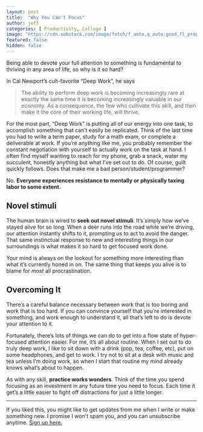 ```yaml
---
layout: post
title:  "Why You Can't Focus"
author: jeff
categories: [ Productivity, College ]
image: "https://cdn.substack.com/image/fetch/f_auto,q_auto:good,fl_progressive:steep/https%3A%2F%2Fbucketeer-e05bbc84-baa3-437e-9518-adb32be77984.s3.amazonaws.com%2Fpublic%2Fimages%2F99bf2f6d-2909-49d1-9c19-cf447320f7c0_1600x1067.jpeg"
featured: false
hidden: false
---
```



Being able to devote your full attention to something is fundamental to thriving in any area of life, so why is it so hard?

In Cal Newport’s cult-favorite “Deep Work”, he says

> The ability to perform deep work is becoming increasingly rare at exactly the same time it is becoming increasingly valuable in our economy. As a consequence, the few who cultivate this skill, and then make it the core of their working life, will thrive.

For the most part, “Deep Work” is putting all of our energy into one task, to accomplish something that can’t easily be replicated. Think of the last time you had to write a term paper, study for a math exam, or complete a deliverable at work. If you’re anything like me, you probably remember the constant negotiation with yourself to actually work on the task at hand. I often find myself wanting to reach for my phone, grab a snack, water my succulent, honestly anything but what I’ve set out to do. Of course, guilt quickly follows. Does that make me a bad person/student/programmer?

No. **Everyone experiences resistance to mentally or physically taxing labor to some extent.**

## Novel stimuli

The human brain is wired to  **seek out novel stimuli**. It’s simply how we’ve stayed alive for so long. When a deer runs into the road while we’re driving, our attention instantly shifts to it, prompting us to act to avoid the danger. That same instinctual response to new and interesting things in our surroundings is what makes it so hard to get focused work done.

Your mind is always on the lookout for something more interesting than what it’s currently honed in on. The same thing that keeps you alive is to blame for  _most_  all procrastination.

## Overcoming It

There’s a careful balance necessary between work that is too boring and work that is too hard. If you can convince yourself that you’re interested in something, and work enough to understand it, all that’s left to do is devote your attention to it.

Fortunately, there’s lots of things we can do to get into a flow state of hyper-focused attention easier. For me, it’s all about routine. When I set out to do truly deep work, I like to sit down with a drink (pop, tea, coffee, etc), put on some headphones, and get to work. I try not to sit at a desk with music and tea unless I’m doing work, so when I start that routine my mind already knows what’s about to happen.

As with any skill,  **practice works wonders**. 
Think of the time you spend focusing as an investment in any future time you need to focus. Each time it get’s a little easier to fight off distractions for just a little longer.

---
If you liked this, you might like to get updates from me when I write or make something new. I promise I won't spam you, and you can unsubscribe anytime. <a href="https://www.getrevue.co/profile/jeffmorhous">Sign up here.</a>